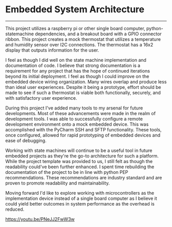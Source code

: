 # Embedded System Architecture

---
This project utilizes a raspberry pi or other single board computer, python-statemachine dependencies, and 
a breakout board with a GPIO connector ribbon. This project creates a mock thermostat that utilizes a temperature and
humidity sensor over I2C connections. The thermostat has a 16x2 display that outputs information for the user.

I feel as though I did well on the state machine implementation and documentation of code. I believe that strong
documentation is a requirement for any project that has the hope of continued iterations beyond its initial deployment.
I feel as though I could improve on the embedded device wiring organization. Many wires overlap and produce less than
ideal user experiences. Despite it being a prototype, effort should be made to see if such a thermostat is viable both 
functionally, securely, and with satisfactory user experience.

During this project I've added many tools to my arsenal for future developments. Most of these advancements were made in 
the realm of development tools. I was able to successfully configure a remote development environment onto a mock embedded 
device. This was accomplished with the PyCharm SSH and SFTP functionality. These tools, once configured, allowed for rapid
prototyping of embedded devices and ease of debugging.

Working with state machines will continue to be a useful tool in future embedded projects as they're the go-to architecture
for such a platform. While the project template was provided to us, I still felt as though the readability could've been
further enhanced. I spent time rebuilding the documentation of the project to be in line with python PEP recommendations.
These recommendations are industry standard and are proven to promote readability and maintainability.

Moving forward I'd like to explore working with microcontrollers as the implementation device instead of a single board 
computer as I believe it could yield better outcomes in system performance as the overhead is reduced.

https://youtu.be/PNeJJ2FwW3w
